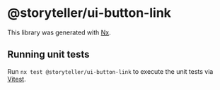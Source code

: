 # @storyteller/ui-button-link

This library was generated with [Nx](https://nx.dev).

## Running unit tests

Run `nx test @storyteller/ui-button-link` to execute the unit tests via [Vitest](https://vitest.dev/).
